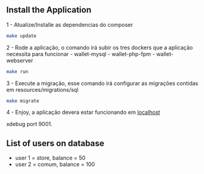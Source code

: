 ## Install the Application

1 - Atualize/Installe as dependencias do composer

```bash
make update
```

2 - Rode a aplicação, o comando irá subir os tres dockers que a aplicação necessita para funcionar
    - wallet-mysql
    - wallet-php-fpm
    - wallet-webserver

```bash
make run
```

3 - Execute a migração, esse comando irá configurar as migrações contidas em resources/migrations/sql

```bash
make migrate
```

4 - Enjoy, a aplicação devera estar funcionando em [localhost](http://localhost:8080)

xdebug port 9001.

## List of users on database
- user 1 = store, balance = 50
- user 2 = comum, balance = 100
